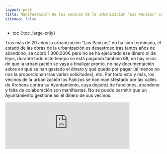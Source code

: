 ```yaml
---
layout: post
title: Manifestación de los vecinos de la urbanización ‘Los Panizos’ contra el Ayuntamiento de Archena
sitemap: false
---
```


* toc
{:toc .large-only}

Tras más de 20 años la urbanización "Los Panizos" no ha sido terminada, el estado de las obras de la urbanización es desastroso tras tantos años de abandono, se cobró 1.300.000€ pero no se ha ejecutado ese dinero ni de lejos, durante todo este tiempo se está pagando también IBI, no hay visos de que la urbanización se vaya a finalizar pronto, no hay documentación sobre en qué se han gastado el dinero y qué queda por pagar (al menos no nos la proporcionan tras varias solicitudes), etc. Por todo esto y más, los vecinos de la urbanización los Panizos se han manisfestado por las calles de Archena contra su Ayuntamiento, cuya dejadez de funciones, abandono y falta de colaboración son manifiestas. No se puede permitir que un Ayuntamiento gestione así el dinero de sus vecinos.

<iframe src="https://www.facebook.com/plugins/video.php?href=https%3A%2F%2Fwww.facebook.com%2Falmost.co%2Fvideos%2F297576908769866%2F&width=600&show_text=false&height=480&appId" width="400" style="border:none;overflow:hidden" scrolling="no" frameborder="0" allowfullscreen="true" allow="autoplay; clipboard-write; encrypted-media; picture-in-picture; web-share" allowFullScreen="true"></iframe>
